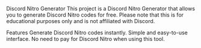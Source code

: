 Discord Nitro Generator
This project is a Discord Nitro Generator that allows you to generate Discord Nitro codes for free. Please note that this is for educational purposes only and is not affiliated with Discord.

Features
Generate Discord Nitro codes instantly.
Simple and easy-to-use interface.
No need to pay for Discord Nitro when using this tool.
